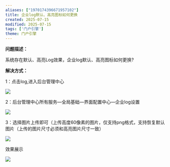 ```yaml
---
aliases: ["1970174396671957102"]
title: 企业log默认、高亮图标如何更换
created: 2025-07-15
modified: 2025-07-15
tags: ['门户引擎']
theme: 门户引擎
---
```


**问题描述：**

系统存在默认、高亮Log效果，企业log默认、高亮图标如何更换?

**解决方式：**

1：点击log,进入后台管理中心

**![](38743ae595b2f51b72e637e76818796a.jpg)**

2：后台管理中心所有服务—全局基础—界面配置中心—企业log设置

![](667e1622293808394062fdbcdf168da4.jpg)

3：选择图片上传即可（上传高度60像素的图片，仅支持png格式，支持恢复默认图片（上传的图片尺寸必须和高亮图片尺寸一致）

![](fee5450f5a450168f09f91e4d1d07a1f.jpg)

效果展示

![](f9e96a822ac7fea6224bb96bb7f77409.jpg)